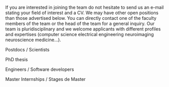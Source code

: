
If you are interested in joining the team do not hesitate to send us an e-mail stating your field of interest and a CV. We may have other open positions than those advertised below. You can directly contact one of the faculty members of the team or the head of the team for a general inquiry. Our team is pluridisciplinary and we welcome applicants with different profiles and expertises (computer science electrical engineering neuroimaging neuroscience medicine...).


Postdocs / Scientists


PhD thesis

Engineers / Software developers

Master Internships / Stages de Master